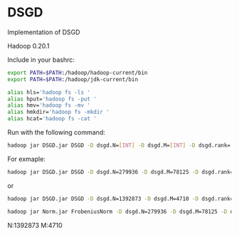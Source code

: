 DSGD
====

Implementation of DSGD

Hadoop 0.20.1

Include in your bashrc:

```bash
export PATH=$PATH:/hadoop/hadoop-current/bin
export PATH=$PATH:/hadoop/jdk-current/bin

alias hls='hadoop fs -ls '
alias hput='hadoop fs -put '
alias hmv='hadoop fs -mv '
alias hmkdir='hadoop fs -mkdir '
alias hcat='hadoop fs -cat '
```

Run with the following command:
```bash
hadoop jar DSGD.jar DSGD -D dsgd.N=[INT] -D dsgd.M=[INT] -D dsgd.rank=[INT] [data source] [output] [UV data]
```

For exmaple:
```bash
hadoop jar DSGD.jar DSGD -D dsgd.N=279936 -D dsgd.M=78125 -D dsgd.rank=5 -D dsgd.d=5 /user/abeutel/synthetic-data /user/abeutel/output /user/abeutel/UV
```

or
```bash
hadoop jar DSGD.jar DSGD -D dsgd.N=1392873 -D dsgd.M=4710 -D dsgd.rank=10 -D mapred.reduce.tasks=5 5 /user/abeutel/tencent /user/abeutel/tencent_output
```



```bash
hadoop jar Norm.jar FrobeniusNorm -D dsgd.N=279936 -D dsgd.M=78125 -D dsgd.rank=5 /user/abeutel/synthetic-data /user/abeutel/output_nothing  /user/abeutel/output_all/iter4
```


N:1392873
M:4710

